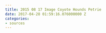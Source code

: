 ```yaml
---
title: 2015 08 17 Image Coyote Hounds Petrie
date: 2017-04-28 01:59:16.076000000 Z
categories:
- sources
---
```



